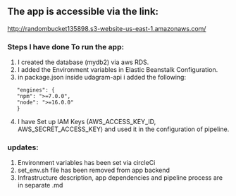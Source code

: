 ## The app is accessible via the link:

http://randombucket135898.s3-website-us-east-1.amazonaws.com/

### Steps I have done To run the app:

1. I created the database (mydb2) via aws RDS.
2. I added the Environment variables in Elastic Beanstalk Configuration.
3. in package.json inside udagram-api i added the following:

```
   "engines": {
   "npm": ">=7.0.0",
   "node": ">=16.0.0"
   }
```

4. I have Set up IAM Keys (AWS_ACCESS_KEY_ID, AWS_SECRET_ACCESS_KEY) and used it in the configuration of pipeline.

### updates:

1. Environment variables has been set via circleCi
2. set_env.sh file has been removed from app backend
3. Infrastructure description, app dependencies and pipeline process are in separate .md
